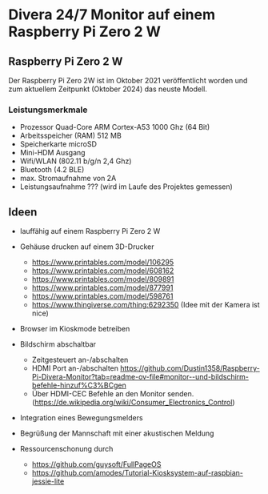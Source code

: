 # Divera 24/7 Monitor auf einem Raspberry Pi Zero 2 W

## Raspberry Pi Zero 2 W

Der Raspberry Pi Zero 2W ist im Oktober 2021 veröffentlicht worden und zum aktuellem Zeitpunkt (Oktober 2024) das neuste Modell.

### Leistungsmerkmale

- Prozessor Quad-Core ARM Cortex-A53 1000 Ghz (64 Bit)
- Arbeitsspeicher (RAM) 512 MB
- Speicherkarte microSD
- Mini-HDM Ausgang
- Wifi/WLAN (802.11 b/g/n 2,4 Ghz)
- Bluetooth (4.2 BLE)
- max. Stromaufnahme von 2A
- Leistungsaufnahme ??? (wird im Laufe des Projektes gemessen)
 
## Ideen

- lauffähig auf einem Raspberry Pi Zero 2 W
- Gehäuse drucken auf einem 3D-Drucker
  - https://www.printables.com/model/106295
  - https://www.printables.com/model/608162
  - https://www.printables.com/model/809891
  - https://www.printables.com/model/877991
  - https://www.printables.com/model/598761
  - https://www.thingiverse.com/thing:6292350 (Idee mit der Kamera ist nice)
- Browser im Kioskmode betreiben

- Bildschirm abschaltbar
  - Zeitgesteuert an-/abschalten
  - HDMI Port an-/abschalten https://github.com/Dustin1358/Raspberry-Pi-Divera-Monitor?tab=readme-ov-file#monitor--und-bildschirm-befehle-hinzuf%C3%BCgen
  - Über HDMI-CEC Befehle an den Monitor senden. (https://de.wikipedia.org/wiki/Consumer_Electronics_Control)
- Integration eines Bewegungsmelders
- Begrüßung der Mannschaft mit einer akustischen Meldung
- Ressourcenschonung durch 
  - https://github.com/guysoft/FullPageOS
  - https://github.com/amodes/Tutorial-Kiosksystem-auf-raspbian-jessie-lite

